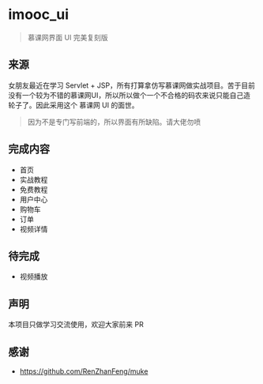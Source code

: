 # imooc_ui
> 慕课网界面 UI 完美复刻版


## 来源

女朋友最近在学习 Servlet + JSP，所有打算拿仿写慕课网做实战项目。苦于目前没有一个较为不错的慕课网UI，所以所以做个一个不合格的码农来说只能自己造轮子了。因此采用这个 慕课网 UI 的面世。

> 因为不是专门写前端的，所以界面有所缺陷。请大佬勿喷

## 完成内容

- 首页
- 实战教程
- 免费教程
- 用户中心
- 购物车
- 订单
- 视频详情

## 待完成

- 视频播放

## 声明

本项目只做学习交流使用，欢迎大家前来 PR 


##  感谢

- https://github.com/RenZhanFeng/muke

 